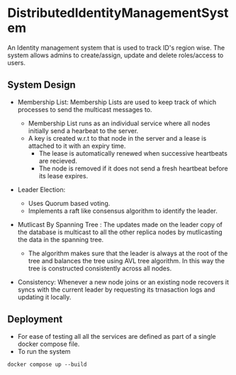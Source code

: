 # DistributedIdentityManagementSystem
An Identity management system that is used to track ID's region wise. The system allows admins to create/assign, update and delete roles/access to users. 

## System Design
+ Membership List: Membership Lists are used to keep track of which processes to send the multicast messages to. 
  + Membership List runs as an individual service where all nodes initially send a hearbeat to the server.
  + A key is created w.r.t to that node in the server and a lease is attached to it with an expiry time.
    + The lease is automatically renewed when successive heartbeats are recieved.
    + The node is removed if it does not send a fresh heartbeat before its lease expires.

+ Leader Election: 
  + Uses Quorum based voting.
  + Implements a raft like consensus algorithm to identify the leader.

+ Mutlicast By Spanning Tree : The updates made on the leader copy of the database is multicast to all the other replica nodes by mutlicasting the data in the spanning tree.
  + The algorithm makes sure that the leader is always at the root of the tree and balances the tree using AVL tree algorithm. In this way the tree is constructed consistently across all nodes.

+ Consistency: Whenever a new node joins or an existing node recovers it syncs with the current leader by requesting its trnasaction logs and updating it locally.

## Deployment
+ For ease of testing all all the services are defined as part of a single docker compose file.
+ To run the system
```
docker compose up --build
```

